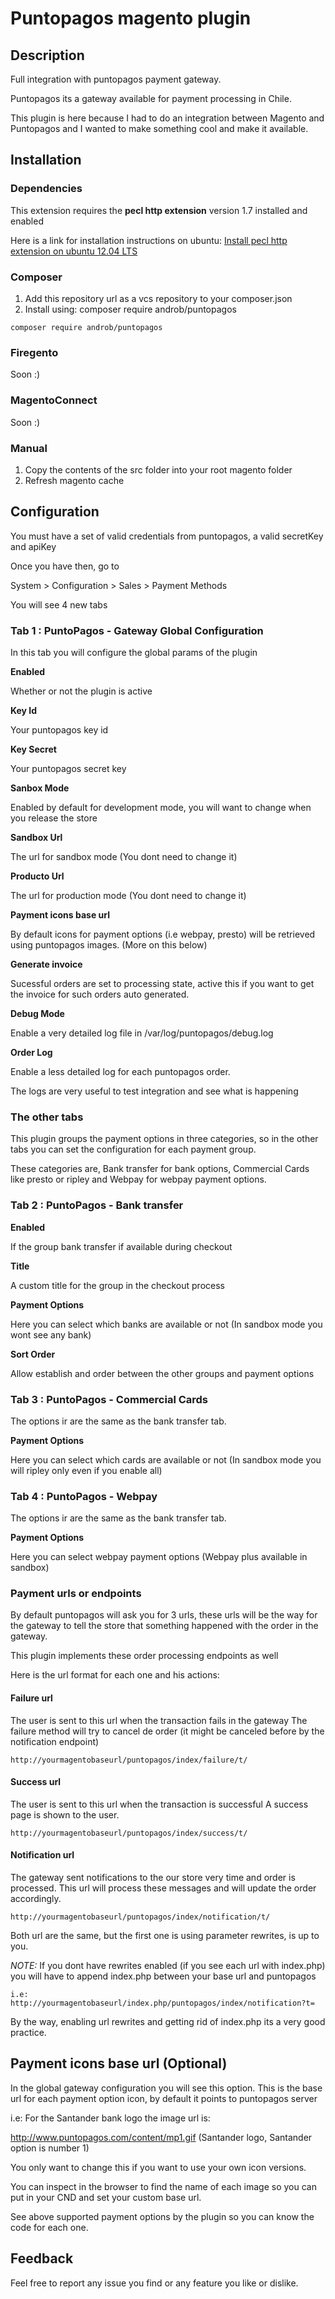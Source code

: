 Puntopagos magento plugin
=====================


## Description

Full integration with puntopagos payment gateway.

Puntopagos its a gateway available for payment processing in Chile.

This plugin is here because I had to do an integration between Magento and Puntopagos and I wanted to make something cool and make it available.


## Installation

### Dependencies

This extension requires the **pecl http extension** version 1.7 installed and enabled

Here is a link for installation instructions on ubuntu:
[Install pecl http extension on ubuntu 12.04 LTS](http://pmellor.wordpress.com/2013/05/13/adding-http-to-php-on-ubuntu-12-04-lts/)


### Composer

1. Add this repository url as a vcs repository to your composer.json
2. Install using: composer require androb/puntopagos

```
composer require androb/puntopagos
```

### Firegento

Soon :)

### MagentoConnect

Soon :)

### Manual

1. Copy the contents of the src folder into your root magento folder
2. Refresh magento cache

## Configuration

You must have a set of valid credentials from puntopagos, a valid secretKey and apiKey

Once you have then, go to

System > Configuration > Sales > Payment Methods

You will see 4 new tabs

### Tab 1 : PuntoPagos - Gateway Global Configuration

In this tab you will configure the global params of the plugin

**Enabled**

Whether or not the plugin is active

**Key Id**

Your puntopagos key id
  
**Key Secret**

Your puntopagos secret key

**Sanbox Mode**

Enabled by default for development mode, you will want to change when you release the store

**Sandbox Url**

The url for sandbox mode (You dont need to change it)

**Producto Url**

The url for production mode (You dont need to change it)

**Payment icons base url**

By default icons for payment options (i.e webpay, presto) will be retrieved using puntopagos images. (More on this below)

**Generate invoice**

Sucessful orders are set to processing state, active this if you want to get the invoice for such orders auto generated.

**Debug Mode**

Enable a very detailed log file in /var/log/puntopagos/debug.log

**Order Log**

Enable a less detailed log for each puntopagos order.

The logs are very useful to test integration and see what is happening

### The other tabs

This plugin groups the payment options in three categories, so in the other tabs you can set the configuration for each payment group.

These categories are, Bank transfer for bank options, Commercial Cards like presto or ripley and Webpay for webpay payment options.

### Tab 2 : PuntoPagos - Bank transfer

**Enabled**

If the group bank transfer if available during checkout

**Title**

A custom title for the group in the checkout process

**Payment Options**

Here you can select which banks are available or not (In sandbox mode you wont see any bank)

**Sort Order**

Allow establish and order between the other groups and payment options

### Tab 3 : PuntoPagos - Commercial Cards

The options ir are the same as the bank transfer tab.

**Payment Options**

Here you can select which cards are available or not (In sandbox mode you will ripley only even if you enable all)

### Tab 4 : PuntoPagos - Webpay

The options ir are the same as the bank transfer tab.

**Payment Options**

Here you can select webpay payment options (Webpay plus available in sandbox)

### Payment urls or endpoints

By default puntopagos will ask you for 3 urls, these urls will be the way for the gateway to tell the store that something happened with the order in the gateway.

This plugin implements these order processing endpoints as well

Here is the url format for each one and his actions:

#### Failure url

The user is sent to this url when the transaction fails in the gateway
The failure method will try to cancel de order (it might be canceled before by the notification endpoint)

```
http://yourmagentobaseurl/puntopagos/index/failure/t/
```

####  Success url

The user is sent to this url when the transaction is successful
A success page is shown to the user.

```
http://yourmagentobaseurl/puntopagos/index/success/t/
```

####  Notification url

The gateway sent notifications to the our store very time and order is processed.
This url will process these messages and will update the order accordingly.

```
http://yourmagentobaseurl/puntopagos/index/notification/t/
```

Both url are the same, but the first one is using parameter rewrites, is up to you.

*NOTE:* If you dont have rewrites enabled (if you see each url with index.php) you will have to append index.php between your base url and puntopagos

```
i.e: http://yourmagentobaseurl/index.php/puntopagos/index/notification?t=
```

By the way, enabling url rewrites and getting rid of index.php its a very good practice.

## Payment icons base url (Optional)

In the global gateway configuration you will see this option. This is the base url for each payment option icon, by default it points to puntopagos server

i.e: For the Santander bank logo the image url is: 

http://www.puntopagos.com/content/mp1.gif (Santander logo, Santander option is number 1)


You only want to change this if you want to use your own icon versions.

You can inspect in the browser to find the name of each image so you can put in your CND and set your custom base url.

See above supported payment options by the plugin so you can know the code for each one.

## Feedback

Feel free to report any issue you find or any feature you like or dislike.
